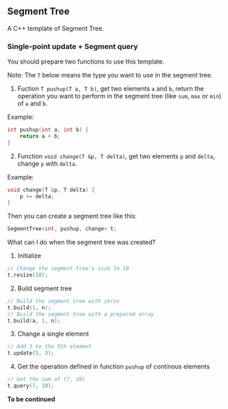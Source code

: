 ## Segment Tree

A C++ template of Segment Tree.

### Single-point update + Segment query

You should prepare two functions to use this template.

Note: The `T` below means the type you want to use in the segment tree.

1. Fuction `T pushup(T a, T b)`, get two elements `a` and `b`, return the operation you want to perform in the segment tree (like `sum`, `max` or `min`) of `a` and `b`.

Example:
```cpp
int pushup(int a, int b) {
    return a + b;
}
```

2. Function `void change(T &p, T delta)`, get two elements `p` and `delta`, change `p` with `delta`.

Example:
```cpp
void change(T &p, T delta) {
    p += delta;
}
```

Then you can create a segment tree like this:

```cpp
SegmentTree<int, pushup, change> t;
```

What can I do when the segment tree was created?

1. Initialize

```cpp
// Change the segment tree's size to 10
t.resize(10);
```

2. Build segment tree

```cpp
// Build the segment tree with zeros
t.build(1, n);
// Build the segment tree with a prepared array
t.build(a, 1, n);
```

3. Change a single element

```cpp
// Add 3 to the 5th element
t.update(5, 3);
```

4. Get the operation defined in function `pushup` of continous elements

```cpp
// Get the sum of (7, 10)
t.query(7, 10);
```

**To be continued**